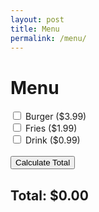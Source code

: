 ```yaml
---
layout: post
title: Menu
permalink: /menu/
---
```


<html> 
 <h1>Menu</h1>
    <form id="orderForm">
        <label>
            <input type="checkbox" name="item" value="burger"> Burger ($3.99)
        </label><br>
        <label>
            <input type="checkbox" name="item" value="fries"> Fries ($1.99)
        </label><br>
        <label>
            <input type="checkbox" name="item" value="drink"> Drink ($0.99)
        </label><br><br>
        <input type="submit" value="Calculate Total">
    </form>
 <h2>Total: $<span id="total">0.00</span></h2>
    <script>
        var menu = {"burger": 3.99, "fries": 1.99, "drink": 0.99};
        document.getElementById('orderForm').addEventListener('submit', function(event) {
            event.preventDefault(); // Prevent form submission
            var total = 0;
            var selectedItems = document.querySelectorAll('input[name="item"]:checked');
            selectedItems.forEach(function(item) {
                if (menu.hasOwnProperty(item.value)) {
                    total += menu[item.value];
                } else {
                    console.log(item.value + " is not on the menu.");
                }
            });
            document.getElementById('total').textContent = total.toFixed(2);
        });
    </script>

</body>
</html>
